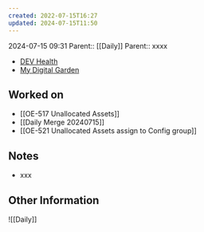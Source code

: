 ```yaml
---
created: 2022-07-15T16:27
updated: 2024-07-15T11:50
---
```

2024-07-15 09:31
Parent:: [[Daily]] 
Parent:: xxxx

- [DEV Health](https://health-configdev.mixtelematics.com/public/mapshow.htm?id=2001&mapid=1A35514B-E08F-4B7C-90B8-CD1774AE8CA3)
- [My Digital Garden](https://my-digital-garden-ten-inky.vercel.app/)

## Worked on

- [[OE-517 Unallocated Assets]]
- [[Daily Merge 20240715]]
- [[OE-521 Unallocated Assets assign to Config group]]

## Notes

- xxx

## Other Information

![[Daily]]
